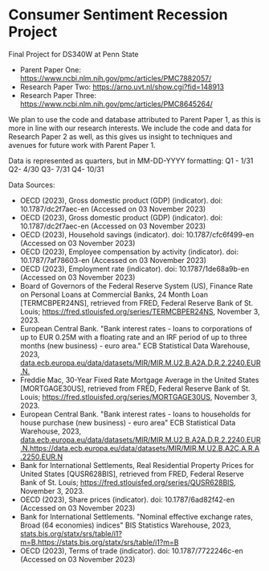 # Consumer Sentiment Recession Project
Final Project for DS340W at Penn State

- Parent Paper One: https://www.ncbi.nlm.nih.gov/pmc/articles/PMC7882057/
- Research Paper Two: https://arno.uvt.nl/show.cgi?fid=148913
- Research Paper Three: https://www.ncbi.nlm.nih.gov/pmc/articles/PMC8645264/

We plan to use the code and database attributed to Parent Paper 1, as this is more in line with our research interests. We include the code and data for Research Paper 2 as well, as this gives us insight to techniques and avenues for future work with Parent Paper 1.


Data is represented as quarters, but in MM-DD-YYYY formatting: 
Q1 - 1/31
Q2- 4/30
Q3- 7/31
Q4- 10/31

Data Sources: 
- OECD (2023), Gross domestic product (GDP) (indicator). doi: 10.1787/dc2f7aec-en (Accessed on 03 November 2023)
- OECD (2023), Gross domestic product (GDP) (indicator). doi: 10.1787/dc2f7aec-en (Accessed on 03 November 2023)
- OECD (2023), Household savings (indicator). doi: 10.1787/cfc6f499-en (Accessed on 03 November 2023)
- OECD (2023), Employee compensation by activity (indicator). doi: 10.1787/7af78603-en (Accessed on 03 November 2023)
- OECD (2023), Employment rate (indicator). doi: 10.1787/1de68a9b-en (Accessed on 03 November 2023)
- Board of Governors of the Federal Reserve System (US), Finance Rate on Personal Loans at Commercial Banks, 24 Month Loan [TERMCBPER24NS], retrieved from FRED, Federal Reserve Bank of St. Louis; https://fred.stlouisfed.org/series/TERMCBPER24NS, November 3, 2023.
- European Central Bank. "Bank interest rates - loans to corporations of up to EUR 0.25M with a floating rate and an IRF period of up to three months (new business) - euro area." ECB Statistical Data Warehouse, 2023, [data.ecb.europa.eu/data/datasets/MIR/MIR.M.U2.B.A2A.D.R.2.2240.EUR.N.](https://data.ecb.europa.eu/data/datasets/MIR/MIR.M.U2.B.A2A.D.R.2.2240.EUR.N)
- Freddie Mac, 30-Year Fixed Rate Mortgage Average in the United States [MORTGAGE30US], retrieved from FRED, Federal Reserve Bank of St. Louis; https://fred.stlouisfed.org/series/MORTGAGE30US, November 3, 2023.
- European Central Bank. "Bank interest rates - loans to households for house purchase (new business) - euro area" ECB Statistical Data Warehouse, 2023, [data.ecb.europa.eu/data/datasets/MIR/MIR.M.U2.B.A2A.D.R.2.2240.EUR.N.](https://data.ecb.europa.eu/data/datasets/MIR/MIR.M.U2.B.A2C.A.R.A.2250.EUR.N)https://data.ecb.europa.eu/data/datasets/MIR/MIR.M.U2.B.A2C.A.R.A.2250.EUR.N
- Bank for International Settlements, Real Residential Property Prices for United States [QUSR628BIS], retrieved from FRED, Federal Reserve Bank of St. Louis; https://fred.stlouisfed.org/series/QUSR628BIS, November 3, 2023.
- OECD (2023), Share prices (indicator). doi: 10.1787/6ad82f42-en (Accessed on 03 November 2023)
- Bank for International Settlements. "Nominal effective exchange rates, Broad (64 economies) indices" BIS Statistics Warehouse, 2023, [stats.bis.org/statx/srs/table/i1?m=B.](https://stats.bis.org/statx/srs/table/i1?m=B)https://stats.bis.org/statx/srs/table/i1?m=B
- OECD (2023), Terms of trade (indicator). doi: 10.1787/7722246c-en (Accessed on 03 November 2023)
  
